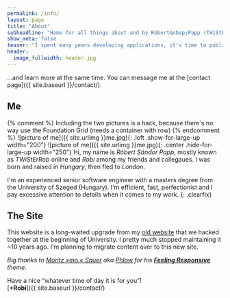 ```yaml
---
permalink: /info/
layout: page
title: "About"
subheadline: "Home for all things about and by Róbert&nbsp;Papp (TWiStErRob)."
show_meta: false
teaser: "I spent many years developing applications, it's time to publish..."
header:
  image_fullwidth: header.jpg
---
```

...and learn more at the same time. You can message me at the [contact page]({{ site.baseurl }}/contact/).


## Me

{% comment %} Including the two pictures is a hack, because there's no way use the Foundation Grid (needs a container with row) {% endcomment %}
![picture of me]({{ site.urlimg }}me.jpg){: .left .show-for-large-up width="200"}
![picture of me]({{ site.urlimg }}me.jpg){: .center .hide-for-large-up width="250"}
Hi, my name is *Róbert&nbsp;Sándor&nbsp;Papp*, mostly known as *TWiStErRob* online and *Robi* among my friends and collegaues. I was born and raised in *Hungary*, then fled to *London*.

I'm an experienced senior&nbsp;software&nbsp;engineer with a masters degree from the University&nbsp;of Szeged&nbsp;(Hungary). I'm efficient, fast, perfectionist and I pay excessive attention to details when it comes to my work.
{: .clearfix}


## The Site

This website is a long-waited upgrade from my [old website](http://twisterrob.uw.hu) that we hacked together at the beginning of University. I pretty much stopped maintaining it ~10 years ago. I'm planning to migrate content over to this new site.

*Big thanks to [Moritz&nbsp;»mo.«&nbsp;Sauer](http://sauer.io) aka [Phlow](http://phlow.de/) for his [**Feeling&nbsp;Responsive**](http://phlow.github.io/feeling-responsive/) theme.*


Have a nice <q>whatever time of day it is for you</q>!  
[**+Robi**]({{ site.baseurl }}/contact/)

